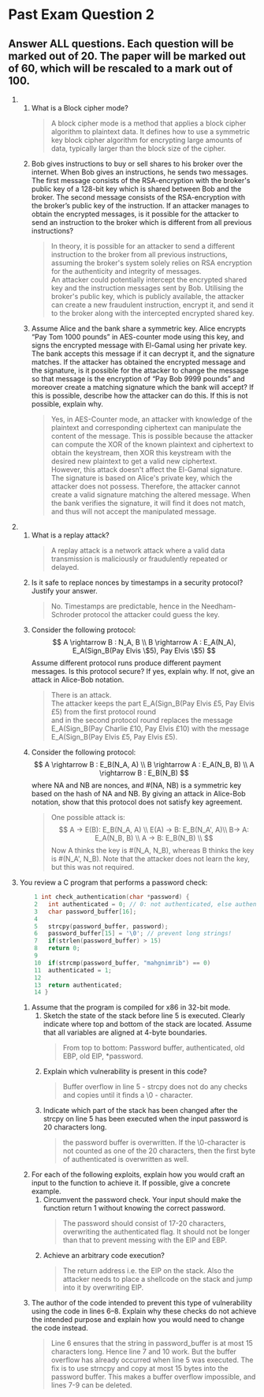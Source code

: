 # Past Exam Question 2

## Answer ALL questions. Each question will be marked out of 20. The paper will be marked out of 60, which will be rescaled to a mark out of 100.

1. 
    1. What is a Block cipher mode?
        > A block cipher mode is a method that applies a block cipher algorithm to plaintext data. It defines how to use a symmetric key block cipher algorithm for encrypting large amounts of data, typically larger than the block size of the cipher.
    2. Bob gives instructions to buy or sell shares to his broker over the internet. When Bob gives an instructions, he sends two messages. The first message consists of the RSA-encryption with the broker's public key of a 128-bit key which is shared between Bob and the broker. The second message consists of the RSA-encryption with the broker’s public key of the instruction. If an attacker manages to obtain the encrypted messages, is it possible for the attacker to send an instruction to the broker which is different from all previous instructions?
        > In theory, it is possible for an attacker to send a different instruction to the broker from all previous instructions, assuming the broker's system solely relies on RSA encryption for the authenticity and integrity of messages.  
        > An attacker could potentially intercept the encrypted shared key and the instruction messages sent by Bob. Utilising the broker's public key, which is publicly available, the attacker can create a new fraudulent instruction, encrypt it, and send it to the broker along with the intercepted encrypted shared key.
    3. Assume Alice and the bank share a symmetric key. Alice encrypts “Pay Tom 1000 pounds” in AES-counter mode using this key, and signs the encrypted message with El-Gamal using her private key. The bank accepts this message if it can decrypt it, and the signature matches. If the attacker has obtained the encrypted message and the signature, is it possible for the attacker to change the message so that message is the encryption of “Pay Bob 9999 pounds” and moreover create a matching signature which the bank will accept? If this is possible, describe how the attacker can do this. If this is not possible, explain why.
        > Yes, in AES-Counter mode, an attacker with knowledge of the plaintext and corresponding ciphertext can manipulate the content of the message. This is possible because the attacker can compute the XOR of the known plaintext and ciphertext to obtain the keystream, then XOR this keystream with the desired new plaintext to get a valid new ciphertext.  
        > However, this attack doesn't affect the El-Gamal signature. The signature is based on Alice's private key, which the attacker does not possess. Therefore, the attacker cannot create a valid signature matching the altered message. When the bank verifies the signature, it will find it does not match, and thus will not accept the manipulated message.

2. 
    1. What is a replay attack?
        > A replay attack is a network attack where a valid data transmission is maliciously or fraudulently repeated or delayed. 
    2. Is it safe to replace nonces by timestamps in a security protocol? Justify your answer.
        > No. Timestamps are predictable, hence in the Needham-Schroder protocol the attacker could guess the key.
    3. Consider the following protocol:
        $$
            A \rightarrow B : N_A, B  \\
            B \rightarrow A : E_A(N_A), E_A(Sign_B(Pay Elvis \$5), Pay Elvis \$5)
        $$
        Assume different protocol runs produce different payment messages. Is this protocol secure? If yes, explain why. If not, give an attack in Alice-Bob notation.
        > There is an attack.   
        > The attacker keeps the part E_A(Sign_B(Pay Elvis £5, Pay Elvis £5) from the first protocol round   
        > and in the second protocol round replaces the message  E_A(Sign_B(Pay Charlie £10, Pay Elvis £10) with the message  E_A(Sign_B(Pay Elvis £5, Pay Elvis £5).
    4. Consider the following protocol:
        $$
            A \rightarrow B : E_B(N_A, A)   \\
            B \rightarrow A : E_A(N_B, B)   \\
            A \rightarrow B : E_B(N_B)
        $$
        where NA and NB are nonces, and #(NA, NB) is a symmetric key based on the hash of NA and NB. By giving an attack in Alice-Bob notation, show that this protocol does not satisfy key agreement.
        > One possible attack is:
        >     $$
        >       A -> E(B): E_B(N_A, A) \\
        >       E(A) -> B: E_B(N_A', A)\\
        >       B-> A: E_A(N_B, B) \\
        >       A -> B: E_B(N_B)   \\
        >     $$
        > Now A thinks the key is #(N_A, N_B), whereas B thinks the key is #(N_A', N_B). Note that the attacker does not learn the key,   but this was not required.
3. You review a C program that performs a password check:
    ```c
        1 int check_authentication(char *password) {
        2   int authenticated = 0; // 0: not authenticated, else authenticated
        3   char password_buffer[16];
        4   
        5   strcpy(password_buffer, password);
        6   password_buffer[15] = '\0'; // prevent long strings!
        7   if(strlen(password_buffer) > 15)
        8   return 0;
        9   
        10  if(strcmp(password_buffer, "mahgnimrib") == 0)
        11  authenticated = 1;
        12 
        13  return authenticated;
        14 }
    ```
    1. Assume that the program is compiled for x86 in 32-bit mode.
        1. Sketch the state of the stack before line 5 is executed. Clearly indicate where top and bottom of the stack are located. Assume that all variables are aligned at 4-byte boundaries.
            > From top to bottom: Password buffer, authenticated, old EBP, old EIP, *password.
        2. Explain which vulnerability is present in this code?
            > Buffer overflow in line 5 - strcpy does not do any checks and copies until it finds a \0 - character.
        3. Indicate which part of the stack has been changed after the strcpy on line 5 has been executed when the input password is 20 characters long.
            > the password buffer is overwritten. If the \0-character is not counted as one of the 20 characters, then the first byte of authenticated is overwritten as well.
    2. For each of the following exploits, explain how you would craft an input to the function to achieve it. If possible, give a concrete example.
        1. Circumvent the password check. Your input should make the function return 1 without knowing the correct password.
            > The password should consist of 17-20 characters, overwriting the authenticated flag. It should not be longer than that to prevent messing with the EIP and EBP.
        2. Achieve an arbitrary code execution?
            > The return address i.e. the EIP on the stack. Also the attacker needs to place a shellcode on the stack and jump into it by overwriting EIP.
    3. The author of the code intended to prevent this type of vulnerability using the code in lines 6–8. Explain why these checks do not achieve the intended purpose and explain how you would need to change the code instead.
        > Line 6 ensures that the string in password_buffer is at most 15 characters long. Hence line 7 and 10 work. But the buffer overflow has already occurred when line 5 was executed. The fix is to use strncpy and copy at most 15 bytes into the password buffer. This makes a buffer overflow impossible, and lines 7-9 can be deleted.
